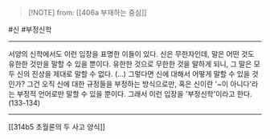  > [!NOTE] from: [[406a 부재하는 중심]]

#신 #부정신학 

--- 
서양의 신학에서도 이런 입장을 표명한 이들이 있다. 신은 무한자인데, 말은 어떤 것도 유한한 것만을 말할 수 있을 뿐이다. 유한한 것으로 무한한 것을 말하게 되니, 그 말은 모두 신의 진상을 제대로 말할 수 없다. (...) 그렇다면 신에 대해서 어떻게 말할 수 있을 것인가? 그건 오직 신에 대한 규정들을 부정하는 방식으로만, 혹은 신이란 '~이 아니다'라는 부정적 언어로만 말할 수 있을 뿐이다. 그래서 이런 입장을 '부정신학'이라고 한다. (133-134)


--- 
[[314b5 초월론의 두 사고 양식]]